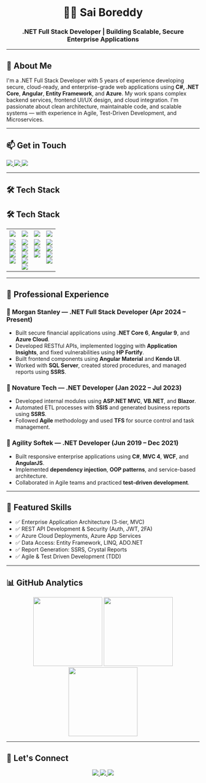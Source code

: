 <!-- HEADER SECTION -->
<div align="center">
  <h1>👨‍💻 Sai Boreddy</h1>
  <h3>.NET Full Stack Developer | Building Scalable, Secure Enterprise Applications</h3>
</div>

---

## 🚀 About Me

I'm a .NET Full Stack Developer with 5 years of experience developing secure, cloud-ready, and enterprise-grade web applications using **C#, .NET Core**, **Angular**, **Entity Framework**, and **Azure**. My work spans complex backend services, frontend UI/UX design, and cloud integration. I'm passionate about clean architecture, maintainable code, and scalable systems — with experience in Agile, Test-Driven Development, and Microservices.

---

## 📫 Get in Touch

<p>
  <a target='_blank' rel="noopener noreferrer" href="mailto:saiboreddy99@gmail.com">
    <img src="https://img.shields.io/badge/Email-D14836?style=for-the-badge&logo=gmail&logoColor=white" />
  </a>
  <a target='_blank' rel="noopener noreferrer" href="https://www.linkedin.com/in/sai-boreddy/">
    <img src="https://img.shields.io/badge/LinkedIn-0077B5?style=for-the-badge&logo=linkedin&logoColor=white" />
  </a>
  <a target='_blank' rel="noopener noreferrer" href="https://github.com/saikumar14-08">
    <img src="https://img.shields.io/badge/GitHub-100000?style=for-the-badge&logo=github&logoColor=white" />
  </a>
</p>

---

## 🛠 Tech Stack

## 🛠 Tech Stack

<table>
  <tr>
    <th><img src="https://img.shields.io/badge/-💻%20Backend-blueviolet?style=for-the-badge" /></th>
    <th><img src="https://img.shields.io/badge/-🎨%20Frontend-critical?style=for-the-badge" /></th>
    <th><img src="https://img.shields.io/badge/-🧱%20Database-success?style=for-the-badge" /></th>
    <th><img src="https://img.shields.io/badge/-☁️%20Cloud%20&%20DevOps-ff69b4?style=for-the-badge" /></th>
  </tr>
  <tr>
    <td valign="top">
      <img src="https://img.shields.io/badge/.NET_Core-512BD4?style=for-the-badge&logo=dotnet&logoColor=white" /><br>
      <img src="https://img.shields.io/badge/Entity_Framework-68217A?style=for-the-badge&logo=.net&logoColor=white" /><br>
      <img src="https://img.shields.io/badge/ASP.NET-5C2D91?style=for-the-badge&logo=dotnet&logoColor=white" /><br>
      <img src="https://img.shields.io/badge/Web_API-00599C?style=for-the-badge&logo=csharp&logoColor=white" />
    </td>
    <td valign="top">
      <img src="https://img.shields.io/badge/Angular-DD0031?style=for-the-badge&logo=angular&logoColor=white" /><br>
      <img src="https://img.shields.io/badge/React-61DAFB?style=for-the-badge&logo=react&logoColor=black" /><br>
      <img src="https://img.shields.io/badge/HTML5-E34F26?style=for-the-badge&logo=html5&logoColor=white" /><br>
      <img src="https://img.shields.io/badge/CSS3-1572B6?style=for-the-badge&logo=css3&logoColor=white" /><br>
      <img src="https://img.shields.io/badge/Bootstrap-563D7C?style=for-the-badge&logo=bootstrap&logoColor=white" />
    </td>
    <td valign="top">
      <img src="https://img.shields.io/badge/SQL_Server-CC2927?style=for-the-badge&logo=microsoftsqlserver&logoColor=white" /><br>
      <img src="https://img.shields.io/badge/Oracle-F80000?style=for-the-badge&logo=oracle&logoColor=white" /><br>
      <img src="https://img.shields.io/badge/SSIS-4479A1?style=for-the-badge&logo=microsoft&logoColor=white" />
    </td>
    <td valign="top">
      <img src="https://img.shields.io/badge/Azure-0078D4?style=for-the-badge&logo=microsoftazure&logoColor=white" /><br>
      <img src="https://img.shields.io/badge/AWS-232F3E?style=for-the-badge&logo=amazonaws&logoColor=white" /><br>
      <img src="https://img.shields.io/badge/TFS-0064a5?style=for-the-badge&logo=azuredevops&logoColor=white" /><br>
      <img src="https://img.shields.io/badge/Git-F05032?style=for-the-badge&logo=git&logoColor=white" />
    </td>
  </tr>
</table>

---

## 💼 Professional Experience

### 💼 Morgan Stanley — .NET Full Stack Developer (Apr 2024 – Present)
- Built secure financial applications using **.NET Core 6**, **Angular 9**, and **Azure Cloud**.
- Developed RESTful APIs, implemented logging with **Application Insights**, and fixed vulnerabilities using **HP Fortify**.
- Built frontend components using **Angular Material** and **Kendo UI**.
- Worked with **SQL Server**, created stored procedures, and managed reports using **SSRS**.

### 💼 Novature Tech — .NET Developer (Jan 2022 – Jul 2023)
- Developed internal modules using **ASP.NET MVC**, **VB.NET**, and **Blazor**.
- Automated ETL processes with **SSIS** and generated business reports using **SSRS**.
- Followed **Agile** methodology and used **TFS** for source control and task management.

### 💼 Agility Softek — .NET Developer (Jun 2019 – Dec 2021)
- Built responsive enterprise applications using **C#**, **MVC 4**, **WCF**, and **AngularJS**.
- Implemented **dependency injection**, **OOP patterns**, and service-based architecture.
- Collaborated in Agile teams and practiced **test-driven development**.

---

## 🌟 Featured Skills

- ✅ Enterprise Application Architecture (3-tier, MVC)
- ✅ REST API Development & Security (Auth, JWT, 2FA)
- ✅ Azure Cloud Deployments, Azure App Services
- ✅ Data Access: Entity Framework, LINQ, ADO.NET
- ✅ Report Generation: SSRS, Crystal Reports
- ✅ Agile & Test Driven Development (TDD)

---

## 📊 GitHub Analytics

<div align="center">
  <img height="180em" src="https://github-readme-stats.vercel.app/api?username=saikumar14-08&show_icons=true&theme=tokyonight&hide_border=true&include_all_commits=true&count_private=true" />
  <img height="180em" src="https://github-readme-stats.vercel.app/api/top-langs/?username=saikumar14-08&layout=compact&theme=tokyonight&hide_border=true" />
  <img height="180em" src="https://github-readme-streak-stats.herokuapp.com/?user=saikumar14-08&theme=tokyonight&hide_border=true" />
</div>

---

## 🤝 Let's Connect

<p align="center">
  <a target='_blank' href="mailto:saiboreddy99@gmail.com">
    <img src="https://img.shields.io/badge/Email_Me-D14836?style=for-the-badge&logo=gmail&logoColor=white" />
  </a>
  <a target='_blank' href="https://www.linkedin.com/in/sai-boreddy/">
    <img src="https://img.shields.io/badge/LinkedIn_Profile-0077B5?style=for-the-badge&logo=linkedin&logoColor=white" />
  </a>
  <a target='_blank' href="https://github.com/saikumar14-08">
    <img src="https://img.shields.io/badge/GitHub_Profile-181717?style=for-the-badge&logo=github&logoColor=white" />
  </a>
</p>
